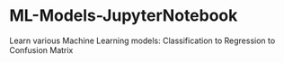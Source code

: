 # ML-Models-JupyterNotebook
Learn various Machine Learning models: Classification to Regression to Confusion Matrix
